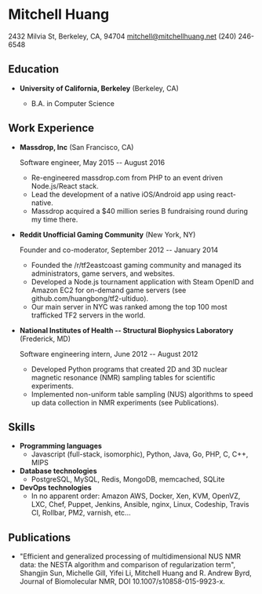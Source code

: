 Mitchell Huang
===============

2432 Milvia St, Berkeley, CA, 94704
mitchell@mitchellhuang.net
(240) 246-6548

Education
---------

*   **University of California, Berkeley** (Berkeley, CA)

    -   B.A. in Computer Science

Work Experience
---------------

*   **Massdrop, Inc** (San Francisco, CA)

    Software engineer, May 2015 -- August 2016

    -   Re-engineered massdrop.com from PHP to an event driven Node.js/React stack.
    -   Lead the development of a native iOS/Android app using react-native.
    -   Massdrop acquired a $40 million series B fundraising round during my time there.

*   **Reddit Unofficial Gaming Community** (New York, NY)

    Founder and co-moderator, September 2012 -- January 2014

    -   Founded the /r/tf2eastcoast gaming community and managed its administrators, game servers, and websites.
    -   Developed a Node.js tournament application with Steam OpenID and Amazon EC2 for on-demand
        game servers (see github.com/huangbong/tf2-ultiduo).
    -   Our main server in NYC was ranked among the top 100 most trafficked TF2 servers in the world.

*   **National Institutes of Health -- Structural Biophysics Laboratory** (Frederick, MD)

    Software engineering intern, June 2012 -- August 2012

    -   Developed Python programs that created 2D and 3D nuclear magnetic resonance (NMR) sampling
        tables for scientific experiments.
    -   Implemented non-uniform table sampling (NUS) algorithms to speed up data collection in NMR
        experiments (see Publications).

Skills
------

*   **Programming languages**
    -   Javascript (full-stack, isomorphic), Python, Java, Go, PHP, C, C++, MIPS
*   **Database technologies**
    -   PostgreSQL, MySQL, Redis, MongoDB, memcached, SQLite
*   **DevOps technologies**
    -   In no apparent order: Amazon AWS, Docker, Xen, KVM, OpenVZ, LXC, Chef, Puppet, Jenkins,
    Ansible, nginx, Linux, Codeship, Travis CI, Rollbar, PM2, varnish, etc...

Publications
------

*   "Efficient and generalized processing of multidimensional NUS NMR data: the NESTA algorithm
    and comparison of regularization term", Shangjin Sun, Michelle Gill, Yifei Li, Mitchell Huang
    and R. Andrew Byrd, Journal of Biomolecular NMR, DOI 10.1007/s10858-015-9923-x.

